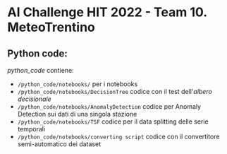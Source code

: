 # AI Challenge HIT 2022 - Team 10. MeteoTrentino

## Python code:
*python_code*  contiene:

* ` /python_code/notebooks/ ` per i notebooks
* ` /python_code/notebooks/DecisionTree ` codice con il test dell'*albero decisionale*
* ` /python_code/notebooks/AnomalyDetection ` codice per Anomaly Detection sui dati di una singola stazione
* ` /python_code/notebooks/TSF ` codice per il data splitting delle serie temporali
* ` /python_code/notebooks/converting script ` codice con il convertitore semi-automatico dei dataset
